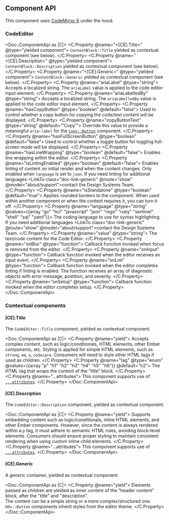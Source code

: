 ## Component API

This component uses [CodeMirror 6](https://codemirror.net/) under the hood.

### CodeEditor

<Doc::ComponentApi as |C|>
  <C.Property @name="<[CE].Title>" @type="yielded component">
    `ContentBlock::Title` yielded as contextual component (see below).
  </C.Property>
  <C.Property @name="<[CE].Description>" @type="yielded component">
    `ContentBlock::Description` yielded as contextual component (see below).
  </C.Property>
  <C.Property @name="<[CE].Generic>" @type="yielded component">
    `ContentBlock::Generic` yielded as contextual component (see below).
  </C.Property>
  <C.Property @name="ariaLabel" @type="string">
    Accepts a localized string. The `ariaLabel` value is applied to the code editor input element.
  </C.Property>
  <C.Property @name="ariaLabelledBy" @type="string">
    Accepts a localized string. The `ariaLabelledBy` value is applied to the code editor input element.
  </C.Property>
  <C.Property @name="hasCopyButton" @type="boolean" @default="false">
    Used to control whether a copy button for copying the code/text content will be displayed.
  </C.Property>
  <C.Property @name="copyButtonText" @type="string" @default="'Copy'">
    Override this value to provide a meaningful `aria-label` for the [`Copy::Button`](/components/copy/button) component.
  </C.Property>
  <C.Property @name="hasFullScreenButton" @type="boolean" @default="false">
    Used to control whether a toggle button for toggling full-screen mode will be displayed.
  </C.Property>
  <C.Property @name="hasLineWrapping" @type="boolean" @default="false">
    Enables line wrapping within the editor.
  </C.Property>
  <C.Property @name="isLintingEnabled" @type="boolean" @default="false">
    Enables linting of content on initial render and when the content changes. Only enabled when `language` is set to `json`. If you need linting for additional languages <LinkTo class="doc-link-generic" @route="show" @model="about/support">contact the Design Systems Team</LinkTo>.
  </C.Property>
  <C.Property @name="isStandalone" @type="boolean" @default="true">
    Applies rounded borders to the component. When used within another component or when the context requires it, you can turn it off.
  </C.Property>
  <C.Property @name="language" @type="string" @values={{array "go" "hcl" "javascript" "json" "rego" "ruby" "sentinel" "shell" "sql" "yaml"}}>
    The coding language to use for syntax highlighting. If you need additional languages <LinkTo class="doc-link-generic" @route="show" @model="about/support">contact the Design Systems Team</LinkTo>.
  </C.Property>
  <C.Property @name="value" @type="string">
    The text/code content for the Code Editor.
  </C.Property>
  <C.Property @name="onBlur" @type="function">
    Callback function invoked when focus is removed from the editor.
  </C.Property>
  <C.Property @name="onInput" @type="function">
    Callback function invoked when the editor receives an input event.
  </C.Property>
  <C.Property @name="onLint" @type="function">
    Callback function invoked when the editor completes linting if linting is enabled. The function receives an array of diagnostic objects with error message, postition, and severity.
  </C.Property>
  <C.Property @name="onSetup" @type="function">
    Callback function invoked when the editor completes setup.
  </C.Property>
</Doc::ComponentApi>

### Contextual components

#### [CE].Title

The `CodeEditor::Title` component, yielded as contextual component.

<Doc::ComponentApi as |C|>
  <C.Property @name="yield">
    Accepts complex content, such as logic/conditionals, HTML elements, other Ember components, etc. Styling is applied for simple HTML elements, such as `strong`, `em`, `a`, `code/pre`. Consumers will need to style other HTML tags if used as children.
  </C.Property>
    <C.Property @name="tag" @type="enum" @values={{array "p" "h1" "h2" "h3" "h4" "h5" "h6"}} @default="h2">
    The HTML tag that wraps the content of the "title" block.
  </C.Property>
  <C.Property @name="...attributes">
    This component supports use of [`...attributes`](https://guides.emberjs.com/release/in-depth-topics/patterns-for-components/#toc_attribute-ordering).
  </C.Property>
</Doc::ComponentApi>

#### [CE].Description

The `CodeEditor::Description` component, yielded as contextual component.

<Doc::ComponentApi as |C|>
  <C.Property @name="yield">
    Supports embedding content such as logic/conditionals, inline HTML elements, and other Ember components. However, since the content is always rendered within a `p` tag, it must adhere to semantic HTML rules, avoiding block-level elements. Consumers should ensure proper styling to maintain consistent rendering when using custom inline child elements.
  </C.Property>
  <C.Property @name="...attributes">
    This component supports use of [`...attributes`](https://guides.emberjs.com/release/in-depth-topics/patterns-for-components/#toc_attribute-ordering).
  </C.Property>
</Doc::ComponentApi>

#### [CE].Generic

A generic container, yielded as contextual component.

<Doc::ComponentApi as |C|>
  <C.Property @name="yield">
    Elements passed as children are yielded as inner content of the "header content" block, after the "title" and "description".
    <br/>The content can be a simple string or a more complex/structured one.
    <br/>`Hds::Button` components inherit styles from the editor theme.
  </C.Property>
</Doc::ComponentApi>
